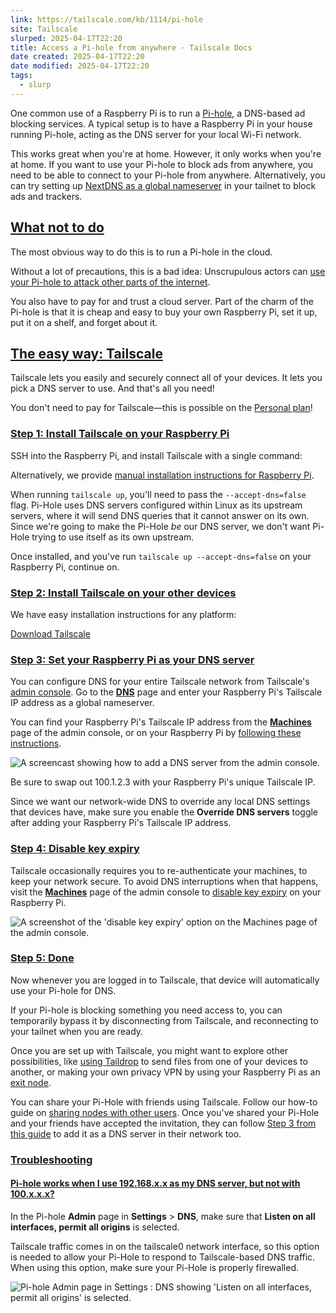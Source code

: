 ```yaml
---
link: https://tailscale.com/kb/1114/pi-hole
site: Tailscale
slurped: 2025-04-17T22:20
title: Access a Pi-hole from anywhere · Tailscale Docs
date created: 2025-04-17T22:20
date modified: 2025-04-17T22:20
tags:
  - slurp
---
```


One common use of a Raspberry Pi is to run a [Pi-hole](https://pi-hole.net/), a DNS-based ad blocking services. A typical setup is to have a Raspberry Pi in your house running Pi-hole, acting as the DNS server for your local Wi-Fi network.

This works great when you're at home. However, it only works when you're at home. If you want to use your Pi-hole to block ads from anywhere, you need to be able to connect to your Pi-hole from anywhere. Alternatively, you can try setting up [NextDNS as a global nameserver](https://tailscale.com/kb/1218/nextdns) in your tailnet to block ads and trackers.

## [What not to do](https://tailscale.com/kb/1114/pi-hole#what-not-to-do)

The most obvious way to do this is to run a Pi-hole in the cloud.

Without a lot of precautions, this is a bad idea: Unscrupulous actors can [use your Pi-hole to attack other parts of the internet](https://www.cloudflare.com/learning/ddos/dns-amplification-ddos-attack).

You also have to pay for and trust a cloud server. Part of the charm of the Pi-hole is that it is cheap and easy to buy your own Raspberry Pi, set it up, put it on a shelf, and forget about it.

## [The easy way: Tailscale](https://tailscale.com/kb/1114/pi-hole#the-easy-way-tailscale)

Tailscale lets you easily and securely connect all of your devices. It lets you pick a DNS server to use. And that's all you need!

You don't need to pay for Tailscale—this is possible on the [Personal plan](https://tailscale.com/pricing)!

### [Step 1: Install Tailscale on your Raspberry Pi](https://tailscale.com/kb/1114/pi-hole#step-1-install-tailscale-on-your-raspberry-pi)

SSH into the Raspberry Pi, and install Tailscale with a single command:

Alternatively, we provide [manual installation instructions for Raspberry Pi](https://tailscale.com/download/linux/rpi).

When running `tailscale up`, you'll need to pass the `--accept-dns=false` flag. Pi-Hole uses DNS servers configured within Linux as its upstream servers, where it will send DNS queries that it cannot answer on its own. Since we're going to make the Pi-Hole _be_ our DNS server, we don't want Pi-Hole trying to use itself as its own upstream.

Once installed, and you've run `tailscale up --accept-dns=false` on your Raspberry Pi, continue on.

### [Step 2: Install Tailscale on your other devices](https://tailscale.com/kb/1114/pi-hole#step-2-install-tailscale-on-your-other-devices)

We have easy installation instructions for any platform:

[Download Tailscale](https://tailscale.com/download)

### [Step 3: Set your Raspberry Pi as your DNS server](https://tailscale.com/kb/1114/pi-hole#step-3-set-your-raspberry-pi-as-your-dns-server)

You can configure DNS for your entire Tailscale network from Tailscale's [admin console](https://login.tailscale.com/admin/dns). Go to the [**DNS**](https://login.tailscale.com/admin/dns) page and enter your Raspberry Pi's Tailscale IP address as a global nameserver.

You can find your Raspberry Pi's Tailscale IP address from the [**Machines**](https://login.tailscale.com/admin/machines) page of the admin console, or on your Raspberry Pi by [following these instructions](https://tailscale.com/kb/1033/ip-and-dns-addresses).

![A screencast showing how to add a DNS server from the admin console.](https://tailscale.com/_next/image?url=%2F_next%2Fstatic%2Fmedia%2Fconfigure-dns.a3d7f209.gif&w=3840&q=75)

Be sure to swap out 100.1.2.3 with your Raspberry Pi's unique Tailscale IP.

Since we want our network-wide DNS to override any local DNS settings that devices have, make sure you enable the **Override DNS servers** toggle after adding your Raspberry Pi's Tailscale IP address.

### [Step 4: Disable key expiry](https://tailscale.com/kb/1114/pi-hole#step-4-disable-key-expiry)

Tailscale occasionally requires you to re-authenticate your machines, to keep your network secure. To avoid DNS interruptions when that happens, visit the [**Machines**](https://login.tailscale.com/admin/machines) page of the admin console to [disable key expiry](https://tailscale.com/kb/1028/key-expiry) on your Raspberry Pi.

![A screenshot of the 'disable key expiry' option on the Machines page of the admin console.](https://tailscale.com/_next/image?url=%2F_next%2Fstatic%2Fmedia%2Fdisable-key-expiry.f9f390b0.png&w=3840&q=75)

### [Step 5: Done](https://tailscale.com/kb/1114/pi-hole#step-5-done)

Now whenever you are logged in to Tailscale, that device will automatically use your Pi-hole for DNS.

If your Pi-hole is blocking something you need access to, you can temporarily bypass it by disconnecting from Tailscale, and reconnecting to your tailnet when you are ready.

Once you are set up with Tailscale, you might want to explore other possibilities, like [using Taildrop](https://tailscale.com/kb/1106/taildrop) to send files from one of your devices to another, or making your own privacy VPN by using your Raspberry Pi as an [exit node](https://tailscale.com/kb/1103/exit-nodes).

You can share your Pi-Hole with friends using Tailscale. Follow our how-to guide on [sharing nodes with other users](https://tailscale.com/kb/1084/sharing). Once you've shared your Pi-Hole and your friends have accepted the invitation, they can follow [Step 3 from this guide](https://tailscale.com/kb/1114/pi-hole#step-3-set-your-raspberry-pi-as-your-dns-server) to add it as a DNS server in their network too.

### [Troubleshooting](https://tailscale.com/kb/1114/pi-hole#troubleshooting)

#### [Pi-hole works when I use 192.168.x.x as my DNS server, but not with 100.x.x.x?](https://tailscale.com/kb/1114/pi-hole#pi-hole-works-when-i-use-192168xx-as-my-dns-server-but-not-with-100xxx)

In the Pi-hole **Admin** page in **Settings** > **DNS**, make sure that **Listen on all interfaces, permit all origins** is selected.

Tailscale traffic comes in on the tailscale0 network interface, so this option is needed to allow your Pi-Hole to respond to Tailscale-based DNS traffic. When using this option, make sure your Pi-Hole is properly firewalled.

![Pi-hole Admin page in Settings : DNS showing 'Listen on all interfaces, permit all origins' is selected.](https://tailscale.com/_next/image?url=%2F_next%2Fstatic%2Fmedia%2Flisten-all-origin.999f6a3e.png&w=3840&q=75)